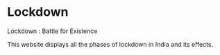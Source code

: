 # Lockdown
Lockdown : Battle for Existence

This website displays all the phases of lockdown in India and its effects.
